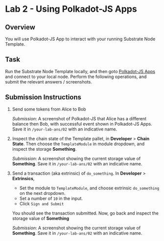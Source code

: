 # Lab 2 - Using Polkadot-JS Apps

## Overview

You will use Polkadot-JS App to interact with your running Substrate Node Template.

## Task

Run the Substrate Node Template locally, and then goto [Polkadot-JS Apps](https://polkadot.js.org/apps) and connect to your local node. Perform the following operations, and submit the relevant answers / screenshots.

## Submission Instructions

1. Send some tokens from Alice to Bob

    _Submission_: A screenshot of Polkadot-JS that Alice has a different balance then Bob, with successful event shown in Polkadot-JS Apps. Save it in `/your-lab-ans/02` with an indicative name.

2. Inspect the chain state of the Template pallet, in **Developer** > **Chain State**. Then choose the `TemplateModule` in module dropdown, and inspect the storage **Something**.

    _Submission_: A screenshot showing the current storage value of **Something**. Save it in `/your-lab-ans/02` with an indicative name.

3. Send a transaction (aka extrinsic) of `do_something`. In **Developer** > **Extrinsics**,

    - Set the module to `TemplateModule`, and choose extrinsic `do_something` on the next dropdown.
    - Set a number of `10` in the input.
    - Click `Sign and Submit`

    You should see the transaction submitted. Now, go back and inspect the storage value of **Something**

    _Submission_: A screenshot showing the current storage value of **Something**. Save it in `/your-lab-ans/02` with an indicative name.
